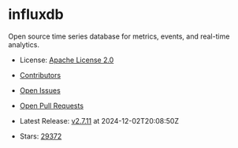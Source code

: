 # influxdb

Open source time series database for metrics, events, and real-time analytics.
- License: [Apache License 2.0](https://spdx.org/licenses/Apache-2.0.html)

- [Contributors](https://github.com/influxdata/influxdb/graphs/contributors)
- [Open Issues](https://github.com/influxdata/influxdb/issues?q=sort%3Aupdated-desc+is%3Aissue+is%3Aopen)
- [Open Pull Requests](https://github.com/influxdata/influxdb/pulls?q=sort%3Aupdated-desc+is%3Apr+is%3Aopen)
- Latest Release: [v2.7.11](https://github.com/influxdata/influxdb/releases/tag/v2.7.11) at 2024-12-02T20:08:50Z

- Stars: [29372](https://github.com/influxdata/influxdb/stargazers)

